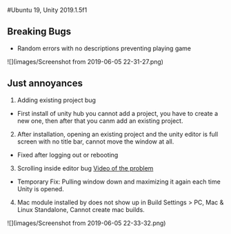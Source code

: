 #Ubuntu 19, Unity 2019.1.5f1

## Breaking Bugs
- Random errors with no descriptions preventing playing game

![](images/Screenshot from 2019-06-05 22-31-27.png)




## Just annoyances

1. Adding existing project bug
  - First install of unity hub you cannot add a project, you have to create a new one, then after that you canm add an existing project.

2. After installation, opening an existing project and the unity editor is full screen with no title bar, cannot move the window at all.
  - Fixed after logging out or rebooting

3. Scrolling inside editor bug [Video of the problem](https://youtu.be/7wh_EIzj2vk)
  - Temporary Fix: Pulling window down and maximizing it again each time Unity is opened.


4. Mac module installed by does not show up in Build Settings > PC, Mac & Linux Standalone, Cannot create mac builds.

![](images/Screenshot from 2019-06-05 22-33-32.png)
